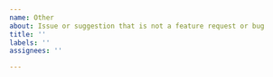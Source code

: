 ```yaml
---
name: Other
about: Issue or suggestion that is not a feature request or bug
title: ''
labels: ''
assignees: ''

---
```



